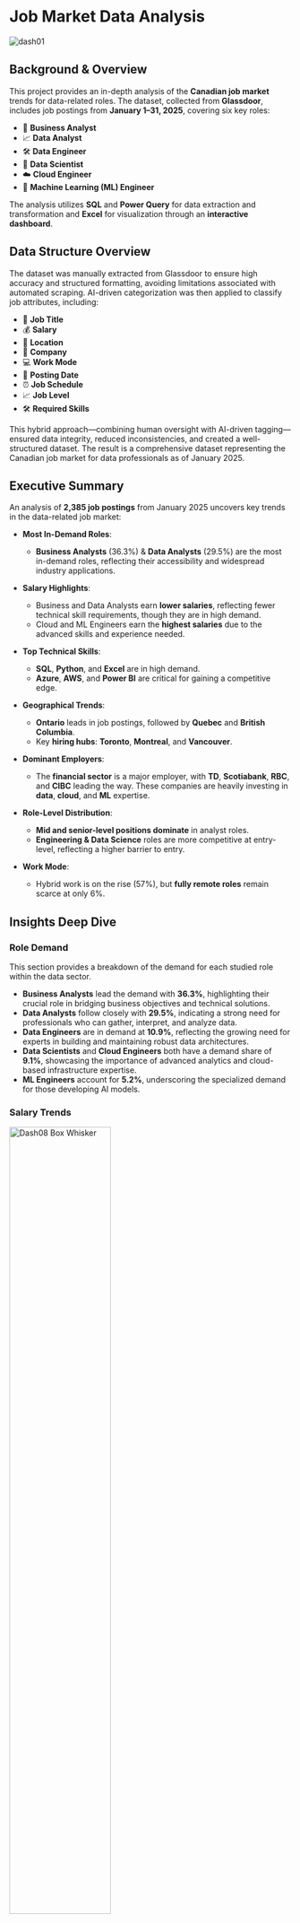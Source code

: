 # Job Market Data Analysis

![dash01](https://github.com/user-attachments/assets/0daa8312-b635-4eb4-8b97-e8618be64b84)

## Background & Overview
This project provides an in-depth analysis of the **Canadian job market** trends for data-related roles. The dataset, collected from **Glassdoor**, includes job postings from **January 1–31, 2025**, covering six key roles:      
- 💼 **Business Analyst**
- 📈 **Data Analyst**
- 🛠️ **Data Engineer**
- 🤖 **Data Scientist**
- ☁️ **Cloud Engineer**
- 🧠 **Machine Learning (ML) Engineer**

The analysis utilizes **SQL** and **Power Query** for data extraction and transformation and **Excel** for visualization through an **interactive dashboard**.

## Data Structure Overview  
The dataset was manually extracted from Glassdoor to ensure high accuracy and structured formatting, avoiding limitations associated with automated scraping. AI-driven categorization was then applied to classify job attributes, including:

- 🔹 **Job Title**  
- 💰 **Salary**  
- 📍 **Location**  
- 🏢 **Company**  
- 💻 **Work Mode**  
- 📅 **Posting Date**  
- ⏰ **Job Schedule**  
- 📈 **Job Level**  
- 🛠️ **Required Skills**

This hybrid approach—combining human oversight with AI-driven tagging—ensured data integrity, reduced inconsistencies, and created a well-structured dataset. The result is a comprehensive dataset representing the Canadian job market for data professionals as of January 2025.

## Executive Summary
An analysis of **2,385 job postings** from January 2025 uncovers key trends in the data-related job market:
- **Most In-Demand Roles**:
  - **Business Analysts** (36.3%) & **Data Analysts** (29.5%) are the most in-demand roles, reflecting their accessibility and widespread industry applications.

- **Salary Highlights**:  
  - Business and Data Analysts earn **lower salaries**, reflecting fewer technical skill requirements, though they are in high demand.
  - Cloud and ML Engineers earn the **highest salaries** due to the advanced skills and experience needed.

- **Top Technical Skills**:  
  - **SQL**, **Python**, and **Excel** are in high demand.  
  - **Azure**, **AWS**, and **Power BI** are critical for gaining a competitive edge.

- **Geographical Trends**:  
  - **Ontario** leads in job postings, followed by **Quebec** and **British Columbia**.  
  - Key **hiring hubs**: **Toronto**, **Montreal**, and **Vancouver**.
  
- **Dominant Employers**:  
  - The **financial sector** is a major employer, with **TD**, **Scotiabank**, **RBC**, and **CIBC** leading the way. These companies are heavily investing in **data**, **cloud**, and **ML** expertise.

- **Role-Level Distribution**:  
  - **Mid and senior-level positions dominate** in analyst roles.  
  - **Engineering & Data Science** roles are more competitive at entry-level, reflecting a higher barrier to entry.

- **Work Mode**:  
  - Hybrid work is on the rise (57%), but **fully remote roles** remain scarce at only 6%.


## Insights Deep Dive 
### Role Demand 

This section provides a breakdown of the demand for each studied role within the data sector.  
- **Business Analysts** lead the demand with **36.3%**, highlighting their crucial role in bridging business objectives and technical solutions.  
- **Data Analysts** follow closely with **29.5%**, indicating a strong need for professionals who can gather, interpret, and analyze data.  
- **Data Engineers** are in demand at **10.9%**, reflecting the growing need for experts in building and maintaining robust data architectures.  
- **Data Scientists** and **Cloud Engineers** both have a demand share of **9.1%**, showcasing the importance of advanced analytics and cloud-based infrastructure expertise.  
- **ML Engineers** account for **5.2%**, underscoring the specialized demand for those developing AI models.  

### Salary Trends
<img src="https://github.com/user-attachments/assets/0240bcb4-c74d-4cde-8745-b1238d0cd4fd" alt="Dash08 Box Whisker" width="60%">  
  

Based on the box-and-whisker chart, the following key information emerges:  
- The **median salary** for **Machine Learning Engineers** is the highest at **108000**, reflecting the demand for specialized AI skills.  
- **Cloud Engineers** and **Data Scientists** follow closely with median salaries of **105500** and **103500**, highlighting the value of cloud management and advanced analytics expertise.  
- **Data Engineers** earn a competitive median salary of **103000**, indicating the importance of building and managing data pipelines.  
- **Business Analysts** and **Data Analysts** have lower median salaries of **83000** and **78000**, respectively, suggesting that these roles, while in high demand, require less specialized technical skills.  
- The chart shows a **significant spread in salaries**, especially for **Data Scientists** and **ML Engineers**, pointing to opportunities for higher earnings based on experience and specialization.  
- The presence of **outliers** suggests that top-tier professionals can earn **substantially above the median** in roles like Data Scientist and ML Engineer.  
- Overall, the salary distribution emphasizes the **financial benefits of acquiring advanced technical skills** and specializing in fields such as **machine learning** and **cloud computing**.  


### Skills Demand  
![Dash05](https://github.com/user-attachments/assets/2f446d62-5561-47ad-a374-46cef119b847)

- Across all job postings, **SQL, Python, Excel**, and **Power BI/Tableau** emerge as the most sought-after skills, forming the foundation for data-related roles. 
- Breaking down skill requirements further:  
  - **SQL-based databases** dominate, with **SQL Server, PostgreSQL,** and **MySQL** leading in demand.  
  - **NoSQL databases** like **MongoDB** are relevant for scalable applications.  
- In programming:  
  - **SQL** and **Python** remain essential, followed by **R** for statistical analysis.  
- Cloud proficiency extends beyond standard platforms like **AWS, Azure,** and **Google Cloud Platform (GCP)** to include specialized tools such as **Databricks** and **Snowflake**, which are crucial for big data processing and cloud-based analytics.  
- **Visualization** remains a key focus, with **Power BI's** Microsoft integration and **Tableau’s** flexibility making both tools essential for data professionals.

### Geographical Distribution Across Cities & Provinces
![Dash03](https://github.com/user-attachments/assets/f38198bb-6556-44ae-8065-a622e5ff2a4f)

- The geographical distribution of job postings reveals a strong concentration in **Ontario**, with **Toronto** alone accounting for **923** postings, significantly outpacing other cities.  
- **Ontario** leads among provinces with **1435** postings, highlighting its prominence as a hub for data-related roles.  
- **Quebec** and **British Columbia** follow, with **254** and **246** postings respectively, indicating substantial demand in these regions.  
- In Alberta, **184** postings were recorded, showing a moderate but notable presence in the data job market.  
- Other provinces like **Manitoba, Nova Scotia,** and **Saskatchewan** exhibit limited but existing opportunities.  
- Among cities, **Montreal (185)**, **Vancouver (146)**, **Mississauga (146)**, and **Calgary (114)** emerge as key markets outside of Toronto.  

### Top Employers & Industry Trends  
<img src="https://github.com/user-attachments/assets/9f7a05fb-9157-4369-9760-eb1cc3b09453" alt="Dash08 Box Whisker" width="35%">

- The top recruiters in the data and technology job market include **TD**, **Scotiabank**, **RBC**, and **CIBC**.
- These major Canadian banks are not only prominent players in the banking industry but also leading employers in the tech sector, reflecting their substantial investments in **data**, **cloud**, and **machine learning** expertise.
- Their strong focus on **digital transformation** creates a wealth of career opportunities for skilled professionals.
- Job seekers targeting these organizations can expect to engage in innovative projects and gain experience with cutting-edge technologies in a dynamic, fast-paced environment.

### Career Entry & Progression  
<img src="https://github.com/user-attachments/assets/d3d19bc9-aaef-4ce6-95fb-f363a578341e" alt="Dash08 Box Whisker" width="55%">

- Analyst roles (BA & DA) are the **most accessible**, with demand concentrated at Mid and Senior levels, while Engineering and Data Science positions have **fewer entry-level opportunities**, indicating a higher barrier to entry.  
- Analyst roles have lower barriers to entry, while Engineering and Data Science positions demand more specialized expertise.  

### Work Model Breakdown
![Dash10 Work Option](https://github.com/user-attachments/assets/d5ffcef9-b074-4e63-b21f-3d42458aa694)

- **Hybrid work**: 57% of the workforce, offering a blend of in-person and remote work.
- **In-person roles**: 37% of the positions, reflecting a strong presence in traditional office environments.
- **Fully remote roles**: 6% of the works, relatively rare but growing.  
This distribution emphasizes the company’s preference for a hybrid work structure while maintaining a small but growing remote workforce.

## Recommendations
### For Job Seekers  
✅ Prioritize SQL, Python, and cloud computing (Azure, AWS) to maximize employability in Canada’s competitive job market.  
✅ Business and Data Analyst roles offer easier entry points, while ML and Cloud Engineering require more specialized training.   
### For Employers    
✅ Expanding remote work opportunities could help attract a larger talent pool, especially for highly skilled roles.  
✅ Offering more entry-level and internship roles in Engineering and Data Science would help build a sustainable pipeline of talent.    
### For Career Planning    
✅ Developing expertise in visualization tolls and database systems will enhance job prospects in data analysis and business intelligence roles.  
✅ Experience with Snowflake, Databricks, and cloud platforms will set candidates apart for engineering and cloud roles.  

